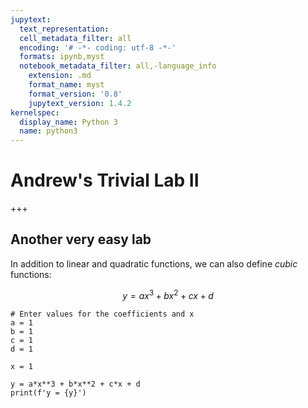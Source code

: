 ```yaml
---
jupytext:
  text_representation:
  cell_metadata_filter: all
  encoding: '# -*- coding: utf-8 -*-'
  formats: ipynb,myst
  notebook_metadata_filter: all,-language_info
    extension: .md
    format_name: myst
    format_version: '0.8'
    jupytext_version: 1.4.2
kernelspec:
  display_name: Python 3
  name: python3
---
```


# Andrew's Trivial Lab II

+++

## Another very easy lab
In addition to linear and quadratic functions, we can also define *cubic* functions:

$$
y = ax^3 + bx^2 + cx + d
$$

```{code-cell} ipython3
# Enter values for the coefficients and x
a = 1
b = 1
c = 1
d = 1

x = 1

y = a*x**3 + b*x**2 + c*x + d
print(f'y = {y}')
```
